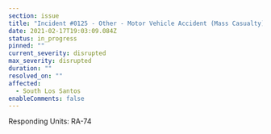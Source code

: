 ```yaml
---
section: issue
title: "Incident #0125 - Other - Motor Vehicle Accident (Mass Casualty)"
date: 2021-02-17T19:03:09.084Z
status: in_progress
pinned: ""
current_severity: disrupted
max_severity: disrupted
duration: ""
resolved_on: ""
affected:
  - South Los Santos
enableComments: false
---
```

Responding Units: RA-74